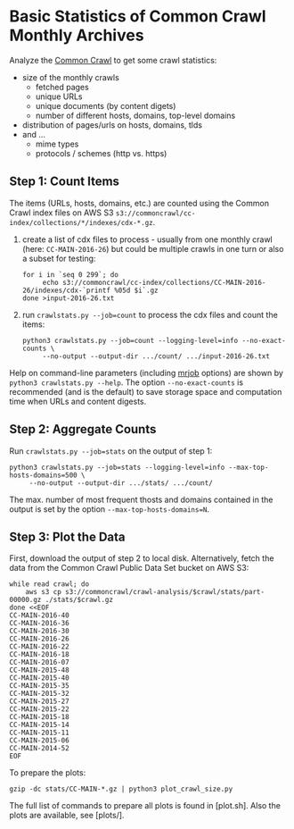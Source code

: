 Basic Statistics of Common Crawl Monthly Archives
=================================================

Analyze the [Common Crawl](http://commoncrawl.org/) to get some crawl statistics:
* size of the monthly crawls
  * fetched pages
  * unique URLs
  * unique documents (by content digets)
  * number of different hosts, domains, top-level domains
* distribution of pages/urls on hosts, domains, tlds
* and ...
  * mime types
  * protocols / schemes (http vs. https)


Step 1: Count Items
-------------------

The items (URLs, hosts, domains, etc.) are counted using the Common Crawl index files
on AWS S3 `s3://commoncrawl/cc-index/collections/*/indexes/cdx-*.gz`.

1. create a list of cdx files to process - usually from one monthly crawl (here: `CC-MAIN-2016-26`)
   but could be multiple crawls in one turn or also a subset for testing:
   ```
   for i in `seq 0 299`; do
        echo s3://commoncrawl/cc-index/collections/CC-MAIN-2016-26/indexes/cdx-`printf %05d $i`.gz
   done >input-2016-26.txt
   ``` 

2. run `crawlstats.py --job=count` to process the cdx files and count the items:
   ```
   python3 crawlstats.py --job=count --logging-level=info --no-exact-counts \
        --no-output --output-dir .../count/ .../input-2016-26.txt
   ```

Help on command-line parameters (including [mrjob](https://pythonhosted.org/mrjob/) options) are shown by
`python3 crawlstats.py --help`.
The option `--no-exact-counts` is recommended (and is the default) to save storage space and computation time
when URLs and content digests. 


Step 2: Aggregate Counts
------------------------

Run `crawlstats.py --job=stats` on the output of step 1:
```
python3 crawlstats.py --job=stats --logging-level=info --max-top-hosts-domains=500 \
     --no-output --output-dir .../stats/ .../count/
```
The max. number of most frequent thosts and domains contained in the output is set by the option
`--max-top-hosts-domains=N`.


Step 3: Plot the Data
---------------------

First, download the output of step 2 to local disk. Alternatively, fetch the data from the Common Crawl
Public Data Set bucket on AWS S3:
```
while read crawl; do
    aws s3 cp s3://commoncrawl/crawl-analysis/$crawl/stats/part-00000.gz ./stats/$crawl.gz
done <<EOF
CC-MAIN-2016-40
CC-MAIN-2016-36
CC-MAIN-2016-30
CC-MAIN-2016-26
CC-MAIN-2016-22
CC-MAIN-2016-18
CC-MAIN-2016-07
CC-MAIN-2015-48
CC-MAIN-2015-40
CC-MAIN-2015-35
CC-MAIN-2015-32
CC-MAIN-2015-27
CC-MAIN-2015-22
CC-MAIN-2015-18
CC-MAIN-2015-14
CC-MAIN-2015-11
CC-MAIN-2015-06
CC-MAIN-2014-52
EOF
```
To prepare the plots:
```
gzip -dc stats/CC-MAIN-*.gz | python3 plot_crawl_size.py
```
The full list of commands to prepare all plots is found in [plot.sh].
Also the plots are available, see [plots/].